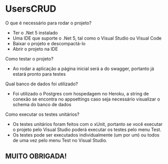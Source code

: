 # UsersCRUD

O que é necessário para rodar o projeto?
- Ter o .Net 5 instalado
- Uma IDE que suporte o .Net 5, tal como o Visual Studio ou Visual Code
- Baixar o projeto e descompactá-lo
- Abrir o projeto na IDE

Como testar o projeto?
- Ao rodar a aplicação a página inicial será a do swagger, portanto já estará pronto para testes

Qual banco de dados foi utilizado?
- Foi utilizado o Postgres com hospedagem no Heroku, a string de conexão se encontra no appsettings caso seja necessário visualizar o schema do banco de dados

Como executar os testes unitários?
- Os testes unitários foram feitos com o xUnit, portanto se você executar o projeto pelo Visual Studio poderá executar os testes pelo menu Test.
- Os testes pode ser executados individualmente (um por um) ou todos de uma vez pelo menu Test no Visual Studio.

## MUITO OBRIGADA!
